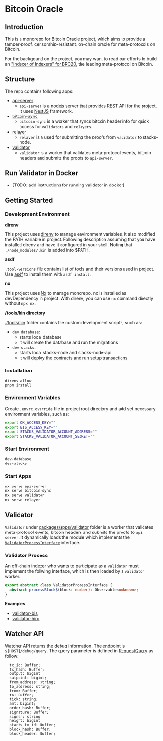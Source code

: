 # Bitcoin Oracle

## Introduction

This is a monorepo for Bitcoin Oracle project, which aims to provide a tamper-proof, censorship-resistant, on-chain oracle for meta-protocols on Bitcoin.

For the backgound on the project, you may want to read our efforts to build an ["Indexer of Indexers" for BRC20](https://medium.com/alexgobtc/building-a-on-chain-brc20-indexer-of-indexers-aca0cea86ab2), the leading meta-protocol on Bitcoin.

## Structure

The repo contains following apps:

- [api-server](./packages/apps/api-server/)
  - `api-server` is a nodejs server that provides REST API for the project. It uses [NestJS](https://nestjs.com/) framework.
- [bitcoin-sync](./packages/apps/bitcoin-sync/)
  - `bitcoin-sync` is a worker that syncs bitcoin header info for quick access for `validators` and `relayers`.
- [relayer](./packages/apps/relayer/)
  - `relayer` is a used for submitting the proofs from `validator` to stacks-node.
- [validator](./packages/apps/validator/)
  - `validator` is a worker that validates meta-protocol events, bitcoin headers and submits the proofs to `api-server`.

## Run Validator in Docker

- [TODO: add instructions for running validator in docker]

## Getting Started

### Development Environment

**direnv**

This project uses [direnv](https://direnv.net/) to manage environment variables. It also modified the PATH variable in project.
Following description assuming that you have installed direnv and have it configured in your shell. Noting that `./node_modules/.bin` is added into $PATH.

**asdf**

`.tool-versions` file contains list of tools and their versions used in project. Use [asdf](https://asdf-vm.com/#/) to install them with `asdf install`.

**nx**

This project uses [Nx](https://nx.dev/) to manage monorepo. nx is installed as devDependency in project.
With direnv, you can use `nx` command directly without `npx nx`.

**/tools/bin directory**

[./tools/bin](./tools/bin) folder contains the custom development scripts, such as:

- `dev-database`:
  - starts local database
  - it will create the database and run the migrations
- `dev-stacks`:
  - starts local stacks-node and stacks-node-api
  - it will deploy the contracts and run setup transactions

### Installation

```bash
direnv allow
pnpm install
```

### Environment Variables

Create `.envrc.override` file in project root directory and add set necessary environment variables, such as:

```bash
export OK_ACCESS_KEY=""
export BIS_ACCESS_KEY=""
export STACKS_VALIDATOR_ACCOUNT_ADDRESS=""
export STACKS_VALIDATOR_ACCOUNT_SECRET=""
```

### Start Environment

```bash
dev-database
dev-stacks
```

### Start Apps

```bash
nx serve api-server
nx serve bitcoin-sync
nx serve validator
nx serve relayer
```

## Validator

`Validator` under [packages/apps/validator](./packages/apps/validator) folder is a worker that validates meta-protocol events, bitcoin headers and submits the proofs to `api-server`.
It dynamically loads the module which implements the [`ValidatorProcessInterface`](packages/libs/validator/src/validator-module/validator-process.interface.ts) interface.

### Validator Process

An off-chain indexer who wants to participate as a `validator` must implement the follwing interface, which is then loaded by a `validator` worker.

```typescript
export abstract class ValidatorProcessInterface {
  abstract processBlock$(block: number): Observable<unknown>;
}
```

**Examples**

- [validator-bis](packages/libs/validator-bis/src/module/validator-bis.service.ts)
- [validator-hiro](packages/libs/validator-hiro/src/module/validator-hiro.service.ts)

## Watcher API

Watcher API returns the debug information. The endpoint is `${HOST}/debug/query`. The query parameter is defined in [RequestQuery](packages/libs/types/src/lib/api-model.ts) as follow:

```
  tx_id: Buffer;
  tx_hash: Buffer;
  output: bigint;
  satpoint: bigint;
  from_address: string;
  to_address: string;
  from: Buffer;
  to: Buffer;
  tick: string;
  amt: bigint;
  order_hash: Buffer;
  signature: Buffer;
  signer: string;
  height: bigint;
  stacks_tx_id: Buffer;
  block_hash: Buffer;
  block_header: Buffer;
```
